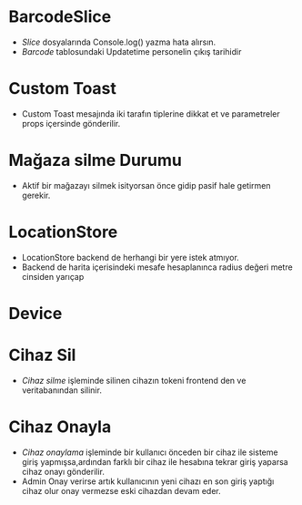 # BarcodeSlice
- *Slice* dosyalarında Console.log() yazma hata alırsın.
- *Barcode* tablosundaki Updatetime personelin çıkış tarihidir

# Custom Toast
- Custom Toast mesajında iki tarafın tiplerine dikkat et ve parametreler props içersinde gönderilir.

# Mağaza silme Durumu
- Aktif bir mağazayı silmek isityorsan önce gidip pasif hale getirmen gerekir.

# LocationStore
- LocationStore backend de herhangi bir yere istek atmıyor.
- Backend de harita içerisindeki mesafe hesaplanınca radius değeri metre cinsiden yarıçap

# Device
 # Cihaz Sil
  - *Cihaz silme* işleminde silinen cihazın tokeni frontend den ve veritabanından silinir.
 # Cihaz Onayla 
  - *Cihaz onaylama* işleminde bir kullanıcı önceden bir cihaz ile sisteme giriş yapmışsa,ardından farklı bir cihaz ile hesabına tekrar giriş yaparsa cihaz onayı gönderilir.
  - Admin Onay verirse artık kullanıcının yeni cihazı en son giriş yaptığı cihaz olur onay vermezse eski cihazdan devam eder.